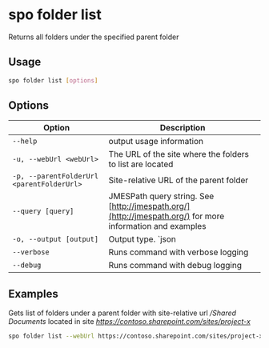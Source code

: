 # spo folder list

Returns all folders under the specified parent folder

## Usage

```sh
spo folder list [options]
```

## Options

Option|Description
------|-----------
`--help`|output usage information
`-u, --webUrl <webUrl>`|The URL of the site where the folders to list are located
`-p, --parentFolderUrl <parentFolderUrl>`|Site-relative URL of the parent folder
`--query [query]`|JMESPath query string. See [http://jmespath.org/](http://jmespath.org/) for more information and examples
`-o, --output [output]`|Output type. `json|text`. Default `text`
`--verbose`|Runs command with verbose logging
`--debug`|Runs command with debug logging

## Examples

Gets list of folders under a parent folder with site-relative url _/Shared Documents_ located in site _https://contoso.sharepoint.com/sites/project-x_

```sh
spo folder list --webUrl https://contoso.sharepoint.com/sites/project-x --parentFolderUrl '/Shared Documents'
```